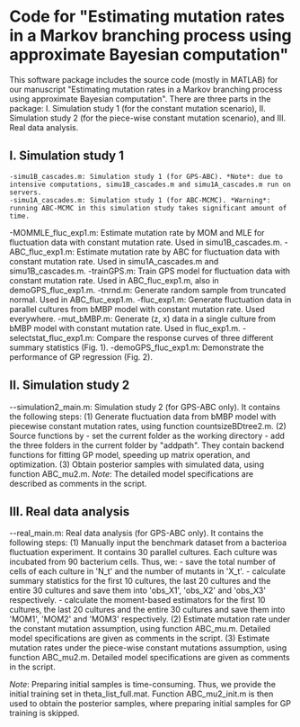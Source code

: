 # Code for "Estimating mutation rates in a Markov branching process using approximate Bayesian computation"

This software package includes the source code (mostly in MATLAB) for our manuscript "Estimating mutation rates in a Markov branching process using approximate Bayesian computation". There are three parts in the package: I. Simulation study 1 (for the constant mutation scenario), II. Simulation study 2 (for the piece-wise constant mutation scenario), and III. Real data analysis.

## I. Simulation study 1
    -simu1B_cascades.m: Simulation study 1 (for GPS-ABC). *Note*: due to intensive computations, simu1B_cascades.m and simu1A_cascades.m run on servers.
    -simu1A_cascades.m: Simulation study 1 (for ABC-MCMC). *Warning*: running ABC-MCMC in this simulation study takes significant amount of time.
-MOMMLE_fluc_exp1.m: Estimate mutation rate by MOM and MLE for fluctuation data with constant mutation rate. Used in simu1B_cascades.m.
-ABC_fluc_exp1.m: Estimate mutation rate by ABC for fluctuation data with constant mutation rate. Used in simu1A_cascades.m and simu1B_cascades.m.
-trainGPS.m: Train GPS model for fluctuation data with constant mutation rate. Used in ABC_fluc_exp1.m, also in demoGPS_fluc_exp1.m.
-tnrnd.m: Generate random sample from truncated normal. Used in ABC_fluc_exp1.m.
-fluc_exp1.m: Generate fluctuation data in parallel cultures from bMBP model with constant mutation rate. Used everywhere.
-mut_bMBP.m: Generate (z, x) data in a single culture from bMBP model with constant mutation rate. Used in fluc_exp1.m.
-selectstat_fluc_exp1.m: Compare the response curves of three different summary statistics (Fig. 1).
-demoGPS_fluc_exp1.m: Demonstrate the performance of GP regression (Fig. 2).

## II. Simulation study 2
--simulation2_main.m: Simulation study 2 (for GPS-ABC only). It contains the following steps:
(1) Generate fluctuation data from bMBP model with piecewise constant mutation rates, using function countsizeBDtree2.m.
(2) Source functions by
    - set the current folder as the working directory
    - add the three folders in the current folder by "addpath". They contain backend functions for fitting GP model, speeding up matrix operation, and optimization.
(3) Obtain posterior samples with simulated data, using function ABC_mu2.m.
*Note*: The detailed model specifications are described as comments in the script.    

## III. Real data analysis
--real_main.m: Real data analysis (for GPS-ABC only). It contains the following steps:
(1) Manually input the benchmark dataset from a bacterioa fluctuation experiment. It contains 30 parallel cultures. Each culture was incubated from 90 bacterium cells. Thus, we:
    - save the total number of cells of each culture in 'N_t' and the number of mutants in 'X_t'. 
    - calculate summary statistics for the first 10 cultures, the last 20 cultures and the entire 30 cultures and save them into 'obs_X1', 'obs_X2' and 'obs_X3' respectively.
    - calculate the moment-based estimators for the first 10 cultures, the last 20 cultures and the entire 30 cultures and save them into 'MOM1', 'MOM2' and 'MOM3' respectively.
(2) Estimate mutation rate under the constant mutation assumption, using function ABC_mu.m. Detailed model specifications are given as comments in the script.
(3) Estimate mutation rates under the piece-wise constant mutations assumption, using function ABC_mu2.m. Detailed model specifications are given as comments in the script.

*Note*: Preparing initial samples is time-consuming. Thus, we provide the initial training set in theta_list_full.mat. Function ABC_mu2_init.m is then used to obtain the posterior samples, where preparing initial samples for GP training is skipped. 
